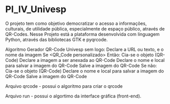 # PI_IV_Univesp
O projeto tem como objetivo democratizar o acesso a informações, culturais, de utilidade pública, especialmente de espaço público, através de QR-Codes. Nesse Projeto está a plataforma desenvolvida com linguagem Python, através das bibliotecas GTK e pyqrcode.

Algoritmo Gerador QR-Code Univesp sem logo:
	Declare a URL ou texto, e o nome da imagem
	Se <QR_Code personalizado> Então:
 		Cia-se o objeto (QR-Code)
		Declare a imagem a ser anexada ao QR-Code
Declare o nome e local para salvar a imagem do QR-Code
Salve a imagem do QR-Code
Se não:
	Cia-se o objeto (QR-Code)
		Declare o nome e local para salvar a imagem do QR-Code
Salve a imagem do QR-Code

Arquivo qrcode - possui o algoritmo para criar o qrcode

Arquivo run - possui o algortimo da interface gráfica (front-end).
